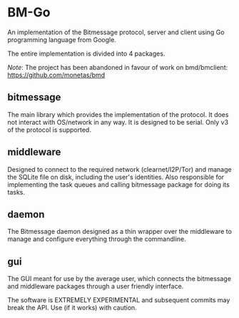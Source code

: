 BM-Go
=====
An implementation of the Bitmessage protocol, server and client using Go
programming language from Google.

The entire implementation is divided into 4 packages.

*Note*: The project has been abandoned in favour of work on bmd/bmclient:
https://github.com/monetas/bmd

bitmessage
----------
The main library which provides the implementation of the protocol. It does not
interact with OS/network in any way. It is designed to be serial. Only v3 of the
protocol is supported.

middleware
----------
Designed to connect to the required network (clearnet/I2P/Tor) and manage the
SQLite file on disk, including the user's identities. Also responsible for
implementing the task queues and calling bitmessage package for doing its tasks.

daemon
------
The Bitmessage daemon designed as a thin wrapper over the middleware to manage
and configure everything through the commandline.

gui
---
The GUI meant for use by the average user, which connects the bitmessage and
middleware packages through a user friendly interface.

The software is EXTREMELY EXPERIMENTAL and subsequent commits may break the API.
Use (if it works) with caution.